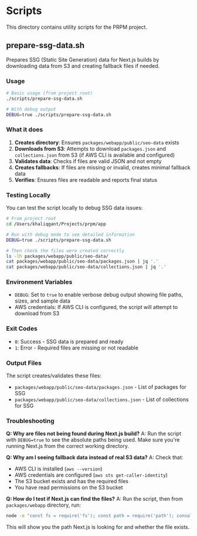 # Scripts

This directory contains utility scripts for the PRPM project.

## prepare-ssg-data.sh

Prepares SSG (Static Site Generation) data for Next.js builds by downloading data from S3 and creating fallback files if needed.

### Usage

```bash
# Basic usage (from project root)
./scripts/prepare-ssg-data.sh

# With debug output
DEBUG=true ./scripts/prepare-ssg-data.sh
```

### What it does

1. **Creates directory**: Ensures `packages/webapp/public/seo-data` exists
2. **Downloads from S3**: Attempts to download `packages.json` and `collections.json` from S3 (if AWS CLI is available and configured)
3. **Validates data**: Checks if files are valid JSON and not empty
4. **Creates fallbacks**: If files are missing or invalid, creates minimal fallback data
5. **Verifies**: Ensures files are readable and reports final status

### Testing Locally

You can test the script locally to debug SSG data issues:

```bash
# From project root
cd /Users/khaliqgant/Projects/prpm/app

# Run with debug mode to see detailed information
DEBUG=true ./scripts/prepare-ssg-data.sh

# Then check the files were created correctly
ls -lh packages/webapp/public/seo-data/
cat packages/webapp/public/seo-data/packages.json | jq '.'
cat packages/webapp/public/seo-data/collections.json | jq '.'
```

### Environment Variables

- `DEBUG`: Set to `true` to enable verbose debug output showing file paths, sizes, and sample data
- AWS credentials: If AWS CLI is configured, the script will attempt to download from S3

### Exit Codes

- `0`: Success - SSG data is prepared and ready
- `1`: Error - Required files are missing or not readable

### Output Files

The script creates/validates these files:

- `packages/webapp/public/seo-data/packages.json` - List of packages for SSG
- `packages/webapp/public/seo-data/collections.json` - List of collections for SSG

### Troubleshooting

**Q: Why are files not being found during Next.js build?**
A: Run the script with `DEBUG=true` to see the absolute paths being used. Make sure you're running Next.js from the correct working directory.

**Q: Why am I seeing fallback data instead of real S3 data?**
A: Check that:
- AWS CLI is installed (`aws --version`)
- AWS credentials are configured (`aws sts get-caller-identity`)
- The S3 bucket exists and has the required files
- You have read permissions on the S3 bucket

**Q: How do I test if Next.js can find the files?**
A: Run the script, then from `packages/webapp` directory, run:
```bash
node -e "const fs = require('fs'); const path = require('path'); console.log(path.join(process.cwd(), 'public', 'seo-data', 'packages.json')); console.log(fs.existsSync(path.join(process.cwd(), 'public', 'seo-data', 'packages.json')))"
```

This will show you the path Next.js is looking for and whether the file exists.
